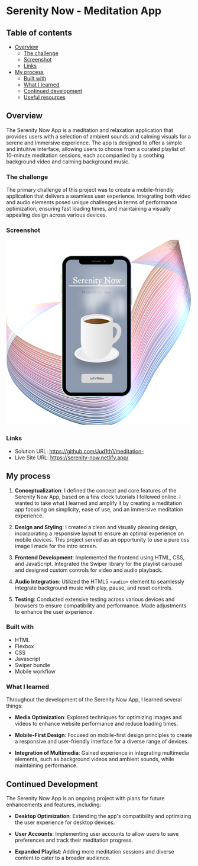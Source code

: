 # Serenity Now - Meditation App

## Table of contents

- [Overview](#overview)
  - [The challenge](#the-challenge)
  - [Screenshot](#screenshot)
  - [Links](#links)
- [My process](#my-process)
  - [Built with](#built-with)
  - [What I learned](#what-i-learned)
  - [Continued development](#continued-development)
  - [Useful resources](#useful-resources)

## Overview

The Serenity Now App is a meditation and relaxation application that provides users with a selection of ambient sounds and calming visuals for a serene and immersive experience. The app is designed to offer a simple and intuitive interface, allowing users to choose from a curated playlist of 10-minute meditation sessions, each accompanied by a soothing background video and calming background music.

### The challenge

The primary challenge of this project was to create a mobile-friendly application that delivers a seamless user experience. Integrating both video and audio elements posed unique challenges in terms of performance optimization, ensuring fast loading times, and maintaining a visually appealing design across various devices.

### Screenshot

![](./assets/img/serenity.png)

### Links

- Solution URL: https://github.com/Jud1th1/meditation-
- Live Site URL: https://serenity-now.netlify.app/

## My process

1. **Conceptualization**: I defined the concept and core features of the Serenity Now App, based on a few clock tutorials I followed online. I wanted to take what I learned and amplify it by creating a meditation app focusing on simplicity, ease of use, and an immersive meditation experience.

2. **Design and Styling**: I created a clean and visually pleasing design, incorporating a responsive layout to ensure an optimal experience on mobile devices. This project served as an opportunity to use a pure css image I made for the intro screen.

3. **Frontend Development**: Implemented the frontend using HTML, CSS, and JavaScript. Integrated the Swiper library for the playlist carousel and designed custom controls for video and audio playback.

4. **Audio Integration**: Utilized the HTML5 `<audio>` element to seamlessly integrate background music with play, pause, and reset controls.

5. **Testing**: Conducted extensive testing across various devices and browsers to ensure compatibility and performance. Made adjustments to enhance the user experience.

### Built with

- HTML
- Flexbox
- CSS
- Javascript
- Swiper bundle
- Mobile workflow

### What I learned

Throughout the development of the Serenity Now App, I learned several things:

- **Media Optimization**: Explored techniques for optimizing images and videos to enhance website performance and reduce loading times.

- **Mobile-First Design**: Focused on mobile-first design principles to create a responsive and user-friendly interface for a diverse range of devices.

- **Integration of Multimedia**: Gained experience in integrating multimedia elements, such as background videos and ambient sounds, while maintaining performance.

## Continued Development

The Serenity Now App is an ongoing project with plans for future enhancements and features, including:

- **Desktop Optimization**: Extending the app's compatibility and optimizing the user experience for desktop devices.

- **User Accounts**: Implementing user accounts to allow users to save preferences and track their meditation progress.

- **Expanded Playlist**: Adding more meditation sessions and diverse content to cater to a broader audience.
